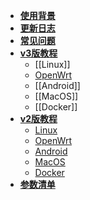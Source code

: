 * **[使用背景](Home)**
* **[更新日志](Update)**
* **[常见问题](FAQ)**
* **[v3版教程](Doc_v3)**
  + [[Linux]]
  + [OpenWrt](Linux)
  + [[Android]]
  + [[MacOS]]
  + [[Docker]]
* **[v2版教程](Doc_v2)**
  + [Linux](Linux_v2)
  + [OpenWrt](Linux_v2)
  + [Android](Android_v2)
  + [MacOS](MacOS_v2)
  + [Docker](Docker_v2)
* **[参数清单](Parameter)**
